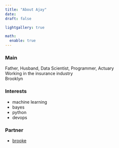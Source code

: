 ```yaml
---
title: "About Ajay"
date:
draft: false

lightgallery: true

math:
  enable: true
---
```


### Main
Father, Husband, Data Scientist, Programmer, Actuary  
Working in the insurance industry  
Brooklyn
### Interests 
* machine learning
* bayes
* python
* devops
### Partner
* [brooke](https://www.brookedeonarine.com/)